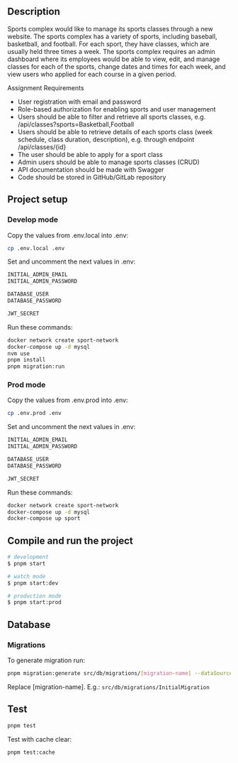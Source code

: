 ## Description

Sports complex would like to manage its sports classes through a new website. The sports complex
has a variety of sports, including baseball, basketball, and football. For each sport, they have classes,
which are usually held three times a week. The sports complex requires an admin dashboard where
its employees would be able to view, edit, and manage classes for each of the sports, change dates
and times for each week, and view users who applied for each course in a given period.

Assignment Requirements
- User registration with email and password
- Role-based authorization for enabling sports and user management
- Users should be able to filter and retrieve all sports classes, e.g.
/api/classes?sports=Basketball,Football
- Users should be able to retrieve details of each sports class (week schedule, class duration,
description), e.g. through endpoint /api/classes/{id}
- The user should be able to apply for a sport class
- Admin users should be able to manage sports classes (CRUD)
- API documentation should be made with Swagger
- Code should be stored in GitHub/GitLab repository

## Project setup

### Develop mode

Copy the values from .env.local into .env:
```bash
cp .env.local .env
```
Set and uncomment the next values in .env:
```bash
INITIAL_ADMIN_EMAIL
INITIAL_ADMIN_PASSWORD

DATABASE_USER
DATABASE_PASSWORD

JWT_SECRET
```
Run these commands:

```bash
docker network create sport-network
docker-compose up -d mysql
nvm use
pnpm install
pnpm migration:run
```

### Prod mode

Copy the values from .env.prod into .env:
```bash
cp .env.prod .env
```
Set and uncomment the next values in .env:
```bash
INITIAL_ADMIN_EMAIL
INITIAL_ADMIN_PASSWORD

DATABASE_USER
DATABASE_PASSWORD

JWT_SECRET
```
Run these commands:
```bash
docker network create sport-network
docker-compose up -d mysql
docker-compose up sport
```

## Compile and run the project

```bash
# development
$ pnpm start

# watch mode
$ pnpm start:dev

# production mode
$ pnpm start:prod
```
## Database
### Migrations 
To generate migration run: 
```bash
pnpm migration:generate src/db/migrations/[migration-name] --dataSource src/db/data-source.ts
```

Replace [migration-name]. E.g.: ```src/db/migrations/InitialMigration ```

## Test

```bash
pnpm test
```
Test with cache clear:
```bash
pnpm test:cache
```